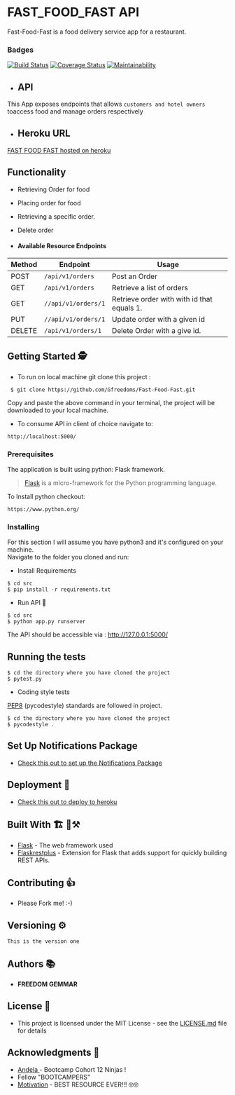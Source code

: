 # FAST_FOOD_FAST API

Fast-Food-Fast is a food delivery service app for a restaurant.

### Badges
[![Build Status](https://travis-ci.com/Gfreedoms/Fast-Food-Fast.svg?branch=api)](https://travis-ci.com/Gfreedoms/Fast-Food-Fast)
[![Coverage Status](https://coveralls.io/repos/github/Gfreedoms/Fast-Food-Fast/badge.svg?branch=api)](https://coveralls.io/github/Gfreedoms/Fast-Food-Fast)
[![Maintainability](https://api.codeclimate.com/v1/badges/f3539663b70ac1e25979/maintainability)](https://codeclimate.com/github/Gfreedoms/Fast-Food-Fast/maintainability)


- ## API
This App exposes endpoints that allows ```customers and hotel owners``` toaccess food and manage orders respectively

- ## Heroku URL
[FAST FOOD FAST hosted on  heroku ](https://food-food-fast-api.herokuapp.com/api/v1/orders)

## Functionality

- Retrieving Order for food
- Placing order for food
- Retrieving a specific order.
- Delete order

- #### Available Resource Endpoints

|Method | Endpoint | Usage |
| ---- | ---- | --------------- |
|POST| `/api/v1/orders` | Post an Order|
|GET| `/api/v1/orders` | Retrieve a list of orders|
|GET| `//api/v1/orders/1` | Retrieve order with with id that equals 1.|
|PUT| `//api/v1/orders/1` |Update order with a given id |
|DELETE| `/api/v1/orders/1` | Delete Order with a  give id.|


## Getting Started 🕵
- To run on local machine git clone this project :
```
 $ git clone https://github.com/Gfreedoms/Fast-Food-Fast.git
 ```

 Copy and paste the above command in your terminal, the project will be downloaded to your local machine.

- To consume API in client of choice navigate to:
 ```
 http://localhost:5000/
 ```

### Prerequisites
The application is built using python: Flask framework.
>[Flask](http://flask.pocoo.org/) is a micro-framework for the Python programming language.


To Install python checkout:
```
https://www.python.org/
```


### Installing
For this section I will assume you have python3 and it's configured on your machine. </br>
Navigate to the folder you cloned and run: </br>

- Install Requirements
```
$ cd src
$ pip install -r requirements.txt
```


- Run API 🏃
```
$ cd src
$ python app.py runserver
```
The API should be accessible via : http://127.0.0.1:5000/


## Running the tests

```
$ cd the directory where you have cloned the project
$ pytest.py
```

- Coding style tests

[PEP8](https://pypi.org/project/pycodestyle/) (pycodestyle) standards are followed in project. </br>

```
$ cd the directory where you have cloned the project
$ pycodestyle .

```


## Set Up Notifications Package
 - [Check this out to set up the Notifications Package](src/api/utils/notifications/README_notifications.md)

## Deployment 🚀

- [Check this out to deploy to heroku](https://devcenter.heroku.com/articles/getting-started-with-python#introduction)

## Built With  🏗 🔨⚒

* [Flask](http://flask.pocoo.org/) - The web framework used
* [Flaskrestplus](https://flask-restplus.readthedocs.io/en/stable/) - Extension for Flask that adds support for quickly building REST APIs.

## Contributing 👍

- Please Fork me! :-)

## Versioning ⚙

`This is the version one`

## Authors 📚

* **FREEDOM GEMMAR**


## License 🤝

- This project is licensed under the MIT License - see the [LICENSE.md](LICENSE.md) file for details

## Acknowledgments 🙏

* [Andela ](https://andela.com/) - Bootcamp Cohort 12 Ninjas !
* Fellow "BOOTCAMPERS"
* [Motivation](https://www.youtube.com/watch?v=dQw4w9WgXcQ) - BEST RESOURCE EVER!!! 🤓🤓
